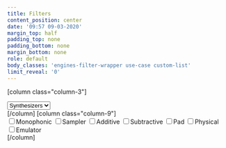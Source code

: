 ```yaml
---
title: Filters
content_position: center
date: '09:57 09-03-2020'
margin_top: half
padding_top: none
padding_bottom: none
margin_bottom: none
role: default
body_classes: 'engines-filter-wrapper use-case custom-list'
limit_reveal: '0'
---
```


[column class="column-3"]
<div id="engines_filter_cat">
	<select id="cat">
		<option value="synthesizer">Synthesizers</option>
		<option value="effect">Effects</option>
	</select>
</div>
[/column]
[column class="column-9"]
<div id="engines_filter_tag">
    <label><input type="checkbox" id="tag" value="synth-mono"><span class="label-name">Monophonic</span></label>
    <label><input type="checkbox" id="tag" value="synth-sample"><span class="label-name">Sampler</span></label>
    <label><input type="checkbox" id="tag" value="synth-add"><span class="label-name">Additive</span></label>
    <label><input type="checkbox" id="tag" value="synth-sub"><span class="label-name">Subtractive</span></label>
    <label><input type="checkbox" id="tag" value="synth-pad"><span class="label-name">Pad</span></label>
    <label><input type="checkbox" id="tag" value="synth-phy"><span class="label-name">Physical</span></label>
    <label><input type="checkbox" id="tag" value="synth-emu"><span class="label-name">Emulator</span></label>
</div>
[/column]